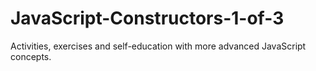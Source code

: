 # JavaScript-Constructors-1-of-3
Activities, exercises and self-education with more advanced JavaScript concepts.

